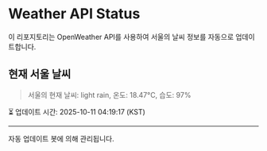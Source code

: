 
# Weather API Status

이 리포지토리는 OpenWeather API를 사용하여 서울의 날씨 정보를 자동으로 업데이트합니다.

## 현재 서울 날씨
> 서울의 현재 날씨: light rain, 온도: 18.47°C, 습도: 97%

⏳ 업데이트 시간: 2025-10-11 04:19:17 (KST)

---
자동 업데이트 봇에 의해 관리됩니다.
